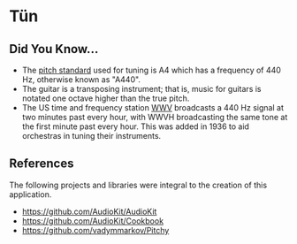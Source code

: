 # Tün

## Did You Know...

- The [pitch standard](https://en.wikipedia.org/wiki/A440_(pitch_standard)#cite_note-11) used for tuning is A4 which has a frequency of 440 Hz, otherwise known as "A440".
- The guitar is a transposing instrument; that is, music for guitars is notated one octave higher than the true pitch.
- The US time and frequency station [WWV](https://www.nist.gov/pml/time-and-frequency-division/time-distribution/radio-station-wwv/history-radio-station-wwv) broadcasts a 440 Hz signal at two minutes past every hour, with WWVH broadcasting the same tone at the first minute past every hour. This was added in 1936 to aid orchestras in tuning their instruments.

## References

The following projects and libraries were integral to the creation of this application.

- https://github.com/AudioKit/AudioKit
- https://github.com/AudioKit/Cookbook
- https://github.com/vadymmarkov/Pitchy
